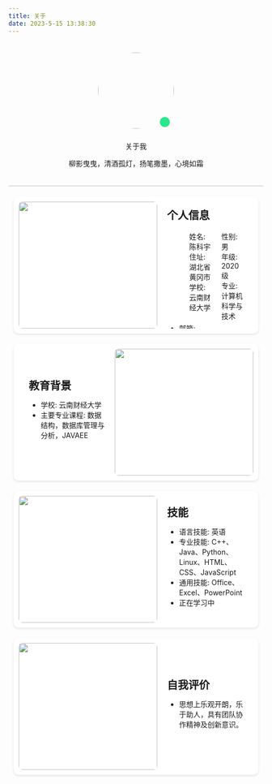```yaml
---
title: 关于
date: 2023-5-15 13:38:30
---
```


<style>
	/* 头像卡片 */
	.author-img {
        position: relative; /* 设置相对定位 */
    }
    
    .author-box {
        text-align: center;
        padding: 20px;
        height: auto;
        border-bottom: 2px solid #ddd;
        /* 分割线 */
    }

    .author-img img {
        border-radius: 50%; /* 显示为圆形 */
        width: 150px; /* 宽度设置 */
        height: 150px; /* 高度保持一致，否则就成椭圆了 */
        margin-bottom: 10px;
    }
    
    .green-dot {
		position: absolute;
		right: calc(50% - 67px);
		bottom: 13px;
		width: 20px; /* 小圆点的宽度 */
		height: 20px; /* 小圆点的高度 */
		background-color: rgb(40, 231, 139); /* 小圆点的颜色，感觉很好看，对照着QQ的颜色搞的 */
		border-radius: 50%; /* 使小圆点变成圆形 */
	}
    
    /* 文本格式，全局 */
    .content h2 {
        margin-top: 0;
        margin-bottom: 0;
    }
    
    /* 设置每一节宽度，高度，长度等等 */
    .content .column {
		margin-top: 4px;
        margin-bottom: 4px;
        width: 65%;
        margin-left: 20px;
    }
    
    /* 给第一格个人信息进行适配 */
    .content .info-columns {
        margin: 10px 0;
    }

	/* 第一格的个人信息，我使用了表格，为了显示更多信息的同时不空出大部分地方，你们自行选择 */
    .content .row {
        display: flex;
        justify-content: space-between;
    }
    
    /* 每一节通用格式 */
    .section {
        display: flex;
        padding: 10px;
        align-items: center;
        justify-content: space-between;
        border-bottom: none;
        margin-top: 20px;
        margin: 20px 10px 0 10px;
        border-radius: 10px;
        background-color: white;
        height: 250px;
        box-shadow: 0 2px 4px rgba(0, 0, 0, 0.1);
    }
    
    /* 夜间适配，改变背景和相关阴影部分 */
    [data-theme=dark] .section {
        background-color: #2c2c2c;
        box-shadow: 0 2px 4px rgba(0, 0, 0, 0.5);
    }
    
    /* 右图左文样式，左边为row，因为是默认的所以不需要指定 */
    .section.right {
        flex-direction: row-reverse;
    }
    
    /* 节内图片所在位置相关格式，这里是因为我开了fancybox，也就是点击预览大图的效果，使图片被一个a所包裹，如果你关了请自行将该内容添加到下面的img中，其他位置对应调整 */
    .section a {
		width: 45%;
		height: 100%;
		transition: transform 0.5s ease; /* 添加过渡效果 */

    }

    /* 节内A标签内的图片，占满a标签，并不拉伸，使用覆盖，自适应大小 */
    .section img {
        width: 100%;
        height: 100%;
        object-fit: cover;
        border-radius: 8px;
    }
    
    /* 在鼠标悬停在 .section 上时，放大图片 */
	.section:hover a {
		transform: scale(1.10); /* 将图片放大10% */
	}
	
	/* 设置放大只在当图片没有消失时，否则这个宽度会覆盖掉设置的小时候为100%的设定 */
	@media (min-width: 870px) {
		/* 图像在右边的节，当鼠标放入，适当向左偏移，造成好像被图像挤过去的视觉效果 */
		.section.right:hover .content {
			margin-left: 10px;
		}
		/* 通用，因为文字是靠左的，改变宽度就被挤过去了 */
		.section:hover .content {
			width: 50%;
			width: 50%;
		}
	}
	
	/* 通用文字部分基础设置 */
    .section .content {
        width: 55%;
        margin: 20px 20px;
        max-height: 100%;
        overflow: hidden; /* 超出部分不好看，我给隐藏了，看不见也比超出强，不过这个可以通过修改各种宽度高度进行个性适配 */
        text-overflow: ellipsis;
        transition: width 0.5s ease, margin-left 0.3s ease; /* 添加过渡效果 */
    }
    
    /* 最下方的一堆个人站点 */
    .wrapper {
		text-align: center; /* 文字居中 */
        padding: 10px;
        margin: 20px 10px 0 10px;
        border-radius: 10px;
        background-color: white;
        height: auto;
        box-shadow: 0 2px 4px rgba(0, 0, 0, 0.1);
	}
	
	/* 四个大字 */
	.wrapper .label {
        margin: 20px 20px;
	}
	
	/* 网格相关链接布局样式 */
    .wrapper .site-grid {
        margin-top: 10px;
        border-radius: 8px;
        display: grid;
        grid-template-columns: repeat(4, 1fr); /* 一行四块 */
        gap: 10px; /* 块之间的间隙 */
        width: 100%;
        height: auto; /* 宽度自动填充 */
    }
    
    /* 每个站点块的样式 */
    .wrapper .site-grid .site-item {
		z-index: 1;
        border-radius: 10px;
        position: relative;
        width: 100%;/* 宽度自动填充 */
        height: 200px;/* 设置块的高度 */
        background-size: cover;/* 背景图片填充整个块 */
        background-position: center;/* 背景图片居中 */
        display: flex;
        justify-content: center;
        align-items: center;
        text-decoration: none;
        overflow: hidden; /* 使超出边框的内容隐藏 */
        transition: transform 0.3s ease-in-out, z-index 0.3s ease-in-out;
    }
    
    
    /* 动画效果，鼠标放上去时背景图片放大的动画 */
    @media (min-width: 870px) {
		.wrapper .site-grid .site-item:hover {
			transform: scale(1.2); /* 放大倍数 */
			z-index: 2;
		}
	}

    /* 块中的字覆盖层样式 */
    .wrapper .site-overlay {
        position: absolute;
        inset: 0; /* 将 top, right, bottom, left 都设为 0 */
        border-radius: 10px;
        background: rgba(255, 255, 255, 0.5); /* 初始为透明背景 */
        transition: background 0.6s, color 0.6s; /* 背景过渡效果 */
        display: flex;
        text-align: center;
        justify-content: center;
        align-items: center;
        font: bold 25px sans-serif; /* 根据需求更改字体大小 */
        color: #000000; /* 根据需求更改字体颜色，默认是黑 */
    }

    /* 鼠标悬停时的样式 */
    .wrapper .site-item:hover .site-overlay {
        background: rgba(0, 0, 0, 0.5); /* 白底变黑 */
        color: #ffffff; /* 黑字变白 */
    }
    
    /* 夜间适配 */
    [data-theme=dark] .wrapper {
        background-color: #2c2c2c; /* 这是我全局的夜间统一色，你们自己看 */
        box-shadow: 0 2px 4px rgba(0, 0, 0, 0.5);
    }
    
    /* 夜间鼠标悬停动效适配 */
    [data-theme=dark] .wrapper .site-item:hover .site-overlay {
        background: rgba(255, 255, 255, 0.5);
        color: #000000;
    }
    
    /* 夜间卡片背景适配，和白天是相反的 */
    [data-theme=dark] .wrapper .site-overlay {
        background: rgba(0, 0, 0, 0.5);
        color: #ffffff;
    }
    
    /* 窄屏适配 */
    @media (max-width: 870px) {/* 当页面宽度小于870像素时 */
        /* 不显示图片 */
		.section a {
			display: none;
		}
		
		/* 将位置留给文字 */
		.section .content {
			width: 100%;
		}
		/* 高度自己调整，因为窄屏视野没有那么大，部分节窄一点宽一点不影响，但是最小仍然是之前设置的值，这个需要你们自己改 */
		.section {
		    height: auto;
		    min-height: 250px;
		}
		
		/* 下方链接到现在显示为两列，要不然挤得不行 */
		.wrapper .site-grid {
            grid-template-columns: repeat(2, 1fr);
            /* 一行显示2个块 */
            grid-auto-rows: 200px;
            /* 保持行高一致 */
        }
    }
    
    /* 当页面宽度小于480像素时，我们的表格成为1列 */
    @media (max-width: 560px) {
        .wrapper .site-grid {
            grid-template-columns: repeat(1, 1fr);
            /* 一行显示1个块 */
            grid-auto-rows: 200px;
            /* 保持行高一致 */
        }
    }
</style>

<div class="author-box">
    <div class="author-img">
        <img class="no-lightbox" src="https://blog.qyliu.top/info/avatar.ico">
        <div class="green-dot"></div>
    </div>
    <div class="image-dot"></div>
    <p class="p center logo large">关于我</p>
    <p class="p center small">柳影曳曳，清酒孤灯，扬笔撒墨，心境如霜</p>
</div>

<div class="section left">
    <img src="https://cdn.qyliu.top/i/2024/04/14/661ab011d7d88.png">
    <div class="content">
        <div class="info-columns">
            <h2>个人信息</h2>
            <ul>
                <div class="row">
                    <div class="column">
                        <li>姓名: 陈科宇</li>
                        <li>住址: 湖北省黄冈市</li>
                        <li>学校: 云南财经大学</li>
                    </div>
                    <div class="column">
                        <li>性别: 男</li>
                        <li>年级: 2020级</li>
                        <li>专业: 计算机科学与技术</li>
                    </div>
                </div>
                <li>邮箱: 852435668@qq.com</li>
            </ul>
        </div>
    </div>
</div>

<div class="section right">
    <img src="https://cdn.qyliu.top/i/2024/04/14/661ab051377ef.png">
    <div class="content">
        <h2>教育背景</h2>
        <ul>
            <li>学校: 云南财经大学</li>
            <li>主要专业课程: 数据结构，数据库管理与分析，JAVAEE</li>
        </ul>
    </div>
</div>

<div class="section left">
	<img src="https://cdn.qyliu.top/i/2024/04/14/661ab0c2a778f.png">
    <div class="content">
        <h2>技能</h2>
        <ul>
            <li>语言技能: 英语</li>
            <li>专业技能: C++、Java、Python、Linux、HTML、CSS、JavaScript</li>
            <li>通用技能: Office、Excel、PowerPoint</li>
            <li>正在学习中</li>
        </ul>
    </div>
</div>

<div class="section left">
    <img src="https://cdn.qyliu.top/i/2024/04/14/661ab10f685ed.png">
    <div class="content">
        <h2>自我评价</h2>
        <ul>
            <li>思想上乐观开朗，乐于助人，具有团队协作精神及创新意识。</li>
        </ul>
    </div>
</div>

